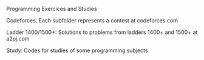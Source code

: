 Programming Exercices and Studies

Codeforces:
	Each subfolder represents a contest at codeforces.com

Ladder 1400/1500+:
	Solutions to problems from ladders 1400+ and 1500+ at a2oj.com
	
Study:
	Codes for studies of some programming subjects




